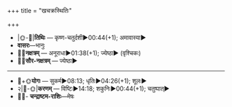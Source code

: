 +++
title = "खचक्रस्थितिः"

+++
- |🌞-🌛|**तिथिः** — कृष्ण-चतुर्दशी►00:44(+1); अमावास्या►  
- **वासरः**—भानुः  
- 🌌🌛**नक्षत्रम्** — अनूराधा►01:38(+1); ज्येष्ठा► (वृश्चिकः)  
- 🌌🌞**सौर-नक्षत्रम्** — ज्येष्ठा►  
___________________
- 🌛+🌞**योगः** — सुकर्म►08:13; धृतिः►04:26(+1); शूलः►  
- २|🌛-🌞|**करणम्** — विष्टिः►14:18; शकुनिः►00:44(+1); चतुष्पात्►  
- 🌌🌛- **चन्द्राष्टम-राशिः**—मेषः  

